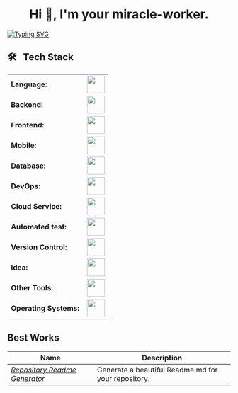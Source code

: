 <h1 align="center">Hi 👋, I'm your miracle-worker.</h1>

[![Typing SVG](https://readme-typing-svg.herokuapp.com?font=Architects+Daughter&color=7AF79A&size=30&lines=I'm+a+Full-Stack+Web+Developer+...+;I'm+also+Data+Scientist+;+)](https://git.io/typing-svg)

<h2> 🛠 &nbsp; Tech Stack</h2>

<table>
    <tr>
        <td style="font-weight: bold; padding-right: 10px; vertical-align: center; border: none;">Language:</td>
        <td><img height="40" src="https://go-skill-icons.vercel.app/api/icons?i=js,ts,php,python,java,kotlin,swift,dart"/></td>
    </tr>    
    <tr>
        <td style="font-weight: bold; padding-right: 10px; vertical-align: center; border: none;">Backend:</td>
        <td><img height="40" src="https://go-skill-icons.vercel.app/api/icons?i=nodejs,nestjs,express,laravel,codeigniter,django,fastapi,flask,spring,maven,hibernate"/></td>
    </tr>
    <tr>
        <td style="font-weight: bold; padding-right: 10px; vertical-align: center;">Frontend:</td>
        <td><img height="40" src="https://go-skill-icons.vercel.app/api/icons?i=html,css,sass,bootstrap,jquery,react,next,vue,nuxtjs,vuetify,mui,figma"/></td>
    </tr>
    <tr>
        <td style="font-weight: bold; padding-right: 10px; vertical-align: center;">Mobile:</td>
        <td><img height="40" src="https://go-skill-icons.vercel.app/api/icons?i=reactnative,flutter"/></td>
    </tr>
    <tr>
        <td style="font-weight: bold; padding-right: 10px; vertical-align: center; border: none;">Database:</td>
        <td><img height="40" src="https://go-skill-icons.vercel.app/api/icons?i=mysql,postgresql,mariadb,mongodb,sqlite"/></td>
    </tr>
    <tr>
        <td style="font-weight: bold; padding-right: 10px; vertical-align: center; border: none;">DevOps:</td>
        <td><img height="40" src="https://go-skill-icons.vercel.app/api/icons?i=docker,kubernetes,gcp,githubactions,gitlarun"/></td>
    </tr>
    <tr>
        <td style="font-weight: bold; padding-right: 10px; vertical-align: center; border: none;">Cloud Service:</td>
        <td><img height="40" src="https://go-skill-icons.vercel.app/api/icons?i=gcp,aws,digitalocean"/></td>
    </tr>
    <tr>
        <td style="font-weight: bold; padding-right: 10px; vertical-align: center; border: none;">Automated test:</td>
        <td><img height="40" src="https://go-skill-icons.vercel.app/api/icons?i=selenium,jest,pytest,phpunit"/></td>
    </tr>
    <tr>
        <td style="font-weight: bold; padding-right: 10px; vertical-align: center; border: none;">Version Control:</td>
        <td><img height="40" src="https://go-skill-icons.vercel.app/api/icons?i=git,github,gitlab,bitbucket"/></td>
    </tr>
    <tr>
        <td style="font-weight: bold; padding-right: 10px; vertical-align: center; border: none;">Idea:</td>
        <td><img height="40" src="https://go-skill-icons.vercel.app/api/icons?i=vscode,phpstorm,webstorm,eclipse,visualstudio,sublime"/></td>
    </tr>
    <tr>
        <td style="font-weight: bold; padding-right: 10px; vertical-align: center; border: none;">Other Tools:</td>
        <td><img height="40" src="https://go-skill-icons.vercel.app/api/icons?i=rabbitmq,grafana,bash"/></td>
    </tr>
    <tr>
        <td style="font-weight: bold; padding-right: 10px; vertical-align: center; border: none;">Operating Systems:</td>
        <td><img height="40" src="https://go-skill-icons.vercel.app/api/icons?i=windows,apple,android,ubuntu"/></td>
    </tr>
</table>

<h2> Best Works</h2>

| Name                                                                                      | Description                                                 |
| ----------------------------------------------------------------------------------------- | ----------------------------------------------------------- |
| _[Repository Readme Generator](https://github.com/KasRoudra/repository-readme-generator)_ | Generate a beautiful Readme.md for your repository.         |

